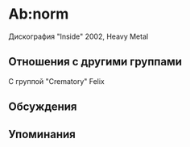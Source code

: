 # Ab:norm

Дискография
"Inside" 2002, Heavy Metal

## Отношения с другими группами

C группой "Crematory" Felix

## Обсуждения


## Упоминания

